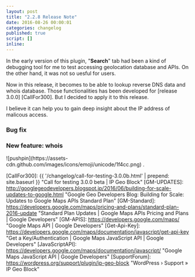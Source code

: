 ```yaml
---
layout: post
title: "2.2.8 Release Note"
date: 2016-08-26 00:00:01
categories: changelog
published: true
script: []
inline:
---
```


In the early version of this plugin, "**Search**" tab had been a kind of 
debugging tool for me to test accessing geolocation database and APIs.
On the other hand, it was not so uesful for users.

Now in this release, it becomes to be able to lookup reverse DNS data and 
whois database. Those functionalities has been developed for [release 3.0.0]
[CallFor300]. But I decided to apply it to this release.

I believe it can help you to gain deep insight about the IP address of 
malicous access.

<!--more-->

### Bug fix ###

### New feature: whois ###
<span class="emoji">
![pushpin](https://assets-cdn.github.com/images/icons/emoji/unicode/1f4cc.png)
</span>.

[IP-Geo-Block]:   https://wordpress.org/plugins/ip-geo-block/ "WordPress › IP Geo Block « WordPress Plugins"
[CallFor300]:     {{ '/changelog/call-for-testing-3.0.0b.html' | prepend: site.baseurl }} "Call for testing 3.0.0 beta | IP Geo Block"
[GM-UPDATES]:     http://googlegeodevelopers.blogspot.jp/2016/06/building-for-scale-updates-to-google.html "Google Geo Developers Blog: Building for Scale: Updates to Google Maps APIs Standard Plan"
[GM-Standard]:    https://developers.google.com/maps/pricing-and-plans/standard-plan-2016-update "Standard Plan Updates | Google Maps APIs Pricing and Plans | Google Developers"
[GM-APIS]:        https://developers.google.com/maps/ "Google Maps API | Google Developers"
[Get-Api-Key]:    https://developers.google.com/maps/documentation/javascript/get-api-key "Get a Key/Authentication | Google Maps JavaScript API | Google Developers"
[JavaScriptAPI]:  https://developers.google.com/maps/documentation/javascript/ "Google Maps JavaScript API | Google Developers"
[SupportForum]:   https://wordpress.org/support/plugin/ip-geo-block "WordPress &#8250; Support &raquo; IP Geo Block"
